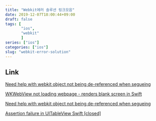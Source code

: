 ```yaml
---
title: "Webkit에러 솔루션 링크모음"
date: 2019-12-07T18:00:44+09:00
draft: false
tags: [
       "ios",
       "webkit"
       ]
series: ["ios"]
categories: ["ios"]
slug: "webkit-error-solution"
---
```


## Link
[Need help with webkit object not being de-referenced when segueing](https://stackoverflow.com/questions/49814149/swift4-wkwebview-warning-of-could-not-signal-service-com-apple-webkit)

[WKWebView not loading webpage - renders blank screen in Swift](https://stackoverflow.com/questions/50291678/wkwebview-not-loading-webpage-renders-blank-screen-in-swift)

[Need help with webkit object not being de-referenced when segueing](https://forums.developer.apple.com/message/392627#392627)

[Assertion failure in UITableView Swift [closed]](https://stackoverflow.com/questions/54419833/assertion-failure-in-uitableview-swift)